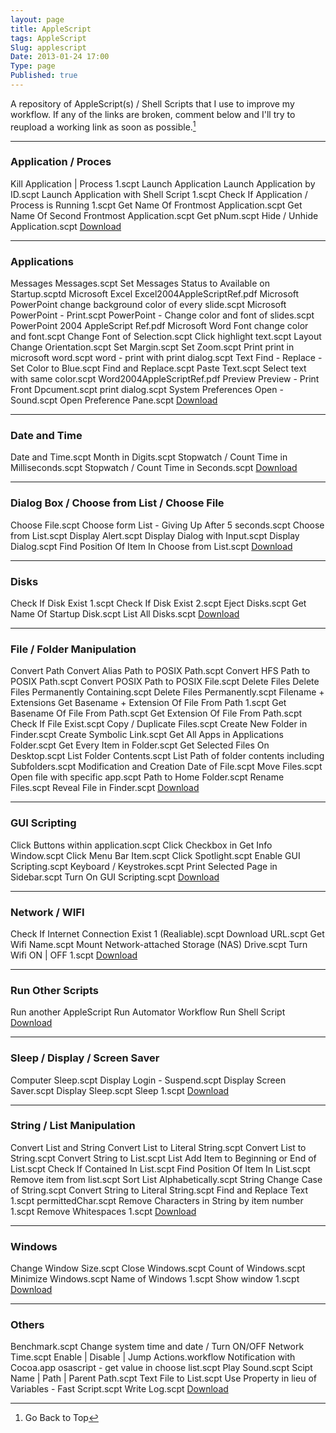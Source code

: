 ```yaml
---
layout: page
title: AppleScript
tags: AppleScript
Slug: applescript
Date: 2013-01-24 17:00
Type: page
Published: true
---
```

A repository of AppleScript(s) / Shell Scripts that I use to improve my workflow. If any of the links are broken, comment below and I'll try to reupload a working link as soon as possible.[^0]
<hr>

<h3><div id="Application : Proces">Application / Proces</div></h3>
	Kill Application | Process 1.scpt
	Launch Application
	Launch Application by ID.scpt
	Launch Application with Shell Script 1.scpt
	Check If Application / Process is Running 1.scpt
	Get Name Of Frontmost Application.scpt
	Get Name Of Second Frontmost Application.scpt
	Get pNum.scpt
	Hide / Unhide Application.scpt
<a href="https://www.dropbox.com/sh/f0n2ceehsgk3x9r/99CDQDDfy7" target="_blank">Download</a>
<hr>

<h3><div id="Applications">Applications</div></h3>
	Messages
		Messages.scpt
		Set Messages Status to Available on Startup.scptd
	Microsoft Excel
		Excel2004AppleScriptRef.pdf
	Microsoft PowerPoint
		change background color of every slide.scpt
		Microsoft PowerPoint - Print.scpt
		PowerPoint - Change color and font of slides.scpt
		PowerPoint 2004 AppleScript Ref.pdf
	Microsoft Word
		Font
			change color and font.scpt
			Change Font of Selection.scpt
			Click highlight text.scpt
		Layout
			Change Orientation.scpt
			Set Margin.scpt
			Set Zoom.scpt
		Print
			print in microsoft word.scpt
			word - print with print dialog.scpt
		Text
			Find - Replace - Set Color to Blue.scpt
			Find and Replace.scpt
			Paste Text.scpt
			Select text with same color.scpt
		Word2004AppleScriptRef.pdf
	Preview
		Preview - Print Front Dpcument.scpt
		print dialog.scpt
	System Preferences
		Open - Sound.scpt
		Open Preference Pane.scpt
<a href="https://www.dropbox.com/sh/qckph7wyvqxraej/Lxki194T3B" target="_blank">Download</a>
<hr>

<h3><div id="Date and Time">Date and Time</div></h3>
	Date and Time.scpt
	Month in Digits.scpt
	Stopwatch / Count Time in Milliseconds.scpt
	Stopwatch / Count Time in Seconds.scpt
<a href="https://www.dropbox.com/sh/9osqbjvb4ssb5y9/QHbMPvLm4A" target="_blank">Download</a>
<hr>

<h3><div id="Dialog Box / Choose from List / Choose File">Dialog Box / Choose from List / Choose File</div></h3>
	Choose File.scpt
	Choose form List - Giving Up After 5 seconds.scpt
	Choose from List.scpt
	Display Alert.scpt
	Display Dialog with Input.scpt
	Display Dialog.scpt
	Find Position Of Item In Choose from List.scpt
<a href="https://www.dropbox.com/sh/ydyco02pspyvr1o/097USu6kcG" target="_blank">Download</a>
<hr>

<h3><div id="Disks">Disks</div></h3>
	Check If Disk Exist 1.scpt
	Check If Disk Exist 2.scpt
	Eject Disks.scpt
	Get Name Of Startup Disk.scpt
	List All Disks.scpt
<a href="https://www.dropbox.com/sh/ejepz0v0pqrcy1z/t-vf9vzHxS" target="_blank">Download</a>
<hr>

<h3><div id="File / Folder Manipulation">File / Folder Manipulation</div></h3>
	Convert Path
		Convert Alias Path to POSIX Path.scpt
		Convert HFS Path to POSIX Path.scpt
		Convert POSIX Path to POSIX File.scpt
	Delete Files
		Delete Files Permanently Containing.scpt
		Delete Files Permanently.scpt
	Filename + Extensions
		Get Basename + Extension Of File From Path 1.scpt
		Get Basename Of File From Path.scpt
		Get Extension Of File From Path.scpt
	Check If File Exist.scpt
	Copy / Duplicate Files.scpt
	Create New Folder in Finder.scpt
	Create Symbolic Link.scpt
	Get All Apps in Applications Folder.scpt
	Get Every Item in Folder.scpt
	Get Selected Files On Desktop.scpt
	List Folder Contents.scpt
	List Path of folder contents including Subfolders.scpt
	Modification and Creation Date of File.scpt
	Move Files.scpt
	Open file with specific app.scpt
	Path to Home Folder.scpt
	Rename Files.scpt
	Reveal File in Finder.scpt
<a href="https://www.dropbox.com/sh/eounne9cd3mgseh/tX2bx3LGSN" target="_blank">Download</a>
<hr>

<h3><div id="GUI Scripting">GUI Scripting</div></h3>
	Click Buttons within application.scpt
	Click Checkbox in Get Info Window.scpt
	Click Menu Bar Item.scpt
	Click Spotlight.scpt
	Enable GUI Scripting.scpt
	Keyboard / Keystrokes.scpt
	Print Selected Page in Sidebar.scpt
	Turn On GUI Scripting.scpt
<a href="https://www.dropbox.com/sh/u5waa7uihlcpt2y/-XoVwyxEN3" target="_blank">Download</a>
<hr>

<h3><div id="Network / WIFI">Network / WIFI</div></h3>
	Check If Internet Connection Exist 1 (Realiable).scpt
	Download URL.scpt
	Get Wifi Name.scpt
	Mount Network-attached Storage (NAS) Drive.scpt
	Turn Wifi ON | OFF 1.scpt
<a href="https://www.dropbox.com/sh/7rjegk7kjsyp2fy/aaX5Fk8MzJ" target="_blank">Download</a>
<hr>

<h3><div id="Run Other Scripts">Run Other Scripts</div></h3>
    Run another AppleScript
    Run Automator Workflow
    Run Shell Script
<a href="https://www.dropbox.com/sh/uowplii2yiz4jh7/8pOo5Cyy3H" target="_blank">Download</a>
<hr>

<h3><div id="Sleep / Display / Screen Saver">Sleep / Display / Screen Saver</div></h3>
	Computer Sleep.scpt
	Display Login - Suspend.scpt
	Display Screen Saver.scpt
	Display Sleep.scpt
	Sleep 1.scpt
<a href="https://www.dropbox.com/sh/to9ud5d3f81njsp/6eEdXzH7xO" target="_blank">Download</a>
<hr>

<h3><div id="String / List Manipulation">String / List Manipulation</div></h3>
	Convert List and String
		Convert List to Literal String.scpt
		Convert List to String.scpt
		Convert String to List.scpt
	List
		Add Item to Beginning or End of List.scpt
		Check If Contained In List.scpt
		Find Position Of Item In List.scpt
		Remove item from list.scpt
		Sort List Alphabetically.scpt
	String
		Change Case of String.scpt
		Convert String to Literal String.scpt
		Find and Replace Text 1.scpt
		permittedChar.scpt
		Remove Characters in String by item number 1.scpt
		Remove Whitespaces 1.scpt
<a href="https://www.dropbox.com/sh/1r26eikbqexrll7/ojurTq9p9d" target="_blank">Download</a>
<hr>

<h3><div id="Windows">Windows</div></h3>
	Change Window Size.scpt
	Close Windows.scpt
	Count of Windows.scpt
	Minimize Windows.scpt
	Name of Windows 1.scpt
	Show window 1.scpt
<a href="https://www.dropbox.com/sh/xnz9ku1bd8jvi9k/nqpZV034H7" target="_blank">Download</a>
<hr>

<h3><div id="Others">Others</div></h3>
	Benchmark.scpt
	Change system time and date / Turn ON/OFF Network Time.scpt
	Enable | Disable | Jump Actions.workflow
	Notification with Cocoa.app
	osascript - get value in choose list.scpt
	Play Sound.scpt
	Scipt Name | Path | Parent Path.scpt
	Text File to List.scpt
	Use Property in lieu of Variables - Fast Script.scpt
	Write Log.scpt
<a href="https://www.dropbox.com/sh/iffvtwx0275cj9w/9FOluYpA8q" target="_blank">Download</a>

[^0]: Go Back to Top